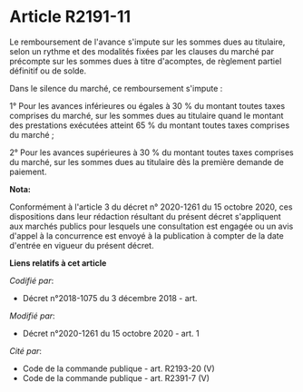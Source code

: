 # Article R2191-11

Le remboursement de l'avance s'impute sur les sommes dues au titulaire, selon un rythme et des modalités fixées par les
clauses du marché par précompte sur les sommes dues à titre d'acomptes, de règlement partiel définitif ou de solde.

Dans le silence du marché, ce remboursement s'impute :

1° Pour les avances inférieures ou égales à 30 % du montant toutes taxes comprises du marché, sur les sommes dues au
titulaire quand le montant des prestations exécutées atteint 65 % du montant toutes taxes comprises du marché ;

2° Pour les avances supérieures à 30 % du montant toutes taxes comprises du marché, sur les sommes dues au titulaire dès la
première demande de paiement.

**Nota:**

Conformément à l'article 3 du décret n° 2020-1261 du 15 octobre 2020, ces dispositions dans leur rédaction résultant du
présent décret s'appliquent aux marchés publics pour lesquels une consultation est engagée ou un avis d'appel à la
concurrence est envoyé à la publication à compter de la date d'entrée en vigueur du présent décret.

**Liens relatifs à cet article**

_Codifié par_:

  - Décret n°2018-1075 du 3 décembre 2018 - art.

_Modifié par_:

  - Décret n°2020-1261 du 15 octobre 2020 - art. 1

_Cité par_:

  - Code de la commande publique - art. R2193-20 (V)
  - Code de la commande publique - art. R2391-7 (V)
